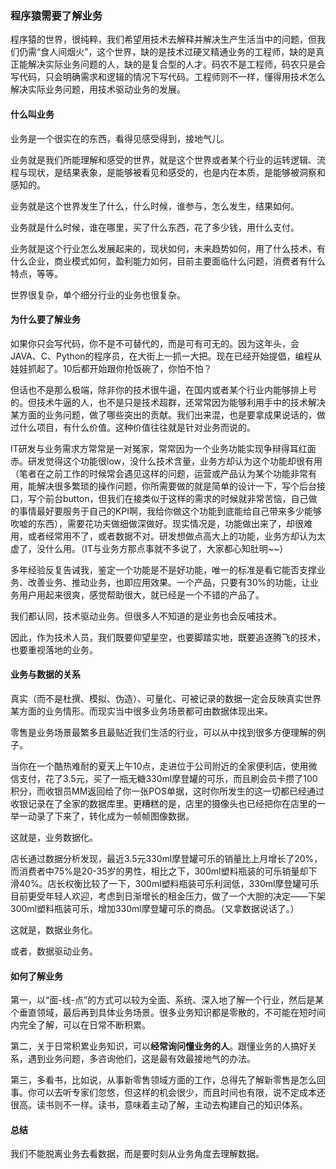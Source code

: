 ### 程序猿需要了解业务

程序猿的世界，很纯粹，我们希望用技术去解释并解决生产生活当中的问题，但我们仍需“食人间烟火”，这个世界，缺的是技术过硬又精通业务的工程师，缺的是真正能解决实际业务问题的人，缺的是复合型的人才。码农不是工程师，码农只是会写代码，只会明确需求和逻辑的情况下写代码。工程师则不一样，懂得用技术怎么解决实际业务问题，用技术驱动业务的发展。

#### 什么叫业务

业务是一个很实在的东西，看得见感受得到，接地气儿。

业务就是我们所能理解和感受的世界，就是这个世界或者某个行业的运转逻辑、流程与现状，是结果表象，是能够被看见和感受的，也是内在本质，是能够被洞察和感知的。

业务就是这个世界发生了什么，什么时候，谁参与，怎么发生，结果如何。

业务就是什么时候，谁在哪里，买了什么东西，花了多少钱，用什么支付。

业务就是这个行业怎么发展起来的，现状如何，未来趋势如何，用了什么技术，有什么企业，商业模式如何，盈利能力如何，目前主要面临什么问题，消费者有什么特点，等等。

世界很复杂，单个细分行业的业务也很复杂。

#### 为什么要了解业务

如果你只会写代码，你不是不可替代的，而是可有可无的。因为这年头，会JAVA、C、Python的程序员，在大街上一抓一大把。现在已经开始提倡，编程从娃娃抓起了。10后都开始跟你抢饭碗了，你怕不怕？

但话也不是那么极端，除非你的技术很牛逼，在国内或者某个行业内能够排上号的。但技术牛逼的人，也不是只是技术超群，还常常因为能够利用手中的技术解决某方面的业务问题，做了哪些突出的贡献。我们出来混，也是要拿成果说话的，做过什么项目，有什么价值。这种价值往往就是针对业务而说的。

IT研发与业务需求方常常是一对冤家，常常因为一个业务功能实现争辩得耳红面赤。研发觉得这个功能很low，没什么技术含量，业务方却认为这个功能却很有用（笔者在之前工作的时候常会遇见这样的问题，运营或产品认为某个功能非常有用，能解决很多繁琐的操作问题，你所需要做的就是简单的设计一下，写个后台接口，写个前台button，但我们在接类似于这样的需求的时候就非常苦恼，自己做的事情最好要服务于自己的KPI啊，我给你做这个功能到底能给自己带来多少能够吹嘘的东西），需要花功夫做细做深做好。现实情况是，功能做出来了，却很难用，或者经常用不了，或者数据不对。研发想做点高大上的功能，业务方却认为太虚了，没什么用。（IT与业务方那点事就不多说了，大家都心知肚明~~）

多年经验反复告诫我，鉴定一个功能是不是好功能，唯一的标准是看它能否支撑业务、改善业务、推动业务，也即应用效果。一个产品，只要有30%的功能，让业务用户用起来很爽，感觉帮助很大，就已经是一个不错的产品了。

我们都认同，技术驱动业务。但很多人不知道的是业务也会反哺技术。

因此，作为技术人员，我们既要仰望星空，也要脚踏实地，既要追逐腾飞的技术，也要重视落地的业务。

#### 业务与数据的关系

真实（而不是杜撰、模拟、伪造）、可量化、可被记录的数据一定会反映真实世界某方面的业务情形。而现实当中很多业务场景都可由数据体现出来。

零售是业务场景最繁多且最贴近我们生活的行业，可以从中找到很多方便理解的例子。

当你在一个酷热难耐的夏天上午10点，走进位于公司附近的全家便利店，使用微信支付，花了3.5元，买了一瓶无糖330ml摩登罐的可乐，而且刷会员卡攒了100积分，而收银员MM返回给了你一张POS单据，这时你所发生的这一切都已经通过收银记录在了全家的数据库里。更糟糕的是，店里的摄像头也已经把你在店里的一举一动录了下来了，转化成为一帧帧图像数据。

这就是，业务数据化。

店长通过数据分析发现，最近3.5元330ml摩登罐可乐的销量比上月增长了20%，而消费者中75%是20-35岁的男性，相比之下，300ml塑料瓶装的可乐销量却下滑40%。店长权衡比较了一下，300ml塑料瓶装可乐利润低，330ml摩登罐可乐目前更受年轻人欢迎，考虑到日渐增长的租金压力，做了一个大胆的决定——下架300ml塑料瓶装可乐，增加330ml摩登罐可乐的商品。（又拿数据说话了。）

这就是，数据业务化。

或者，数据驱动业务。

#### 如何了解业务

第一，以“面-线-点”的方式可以较为全面、系统、深入地了解一个行业，然后是某个垂直领域，最后再到具体业务场景。很多业务知识都是零散的，不可能在短时间内完全了解，可以在日常不断积累。

第二，关于日常积累业务知识，可以**经常询问懂业务的人**。跟懂业务的人搞好关系，遇到业务问题，多咨询他们，这是最有效最接地气的办法。

第三，多看书，比如说，从事新零售领域方面的工作，总得先了解新零售是怎么回事。你可以去听专家们忽悠，但这样的机会很少，而且时间也有限，说不定成本还很高。读书则不一样。读书，意味着主动了解，主动去构建自己的知识体系。

#### 总结

我们不能脱离业务去看数据，而是要时刻从业务角度去理解数据。